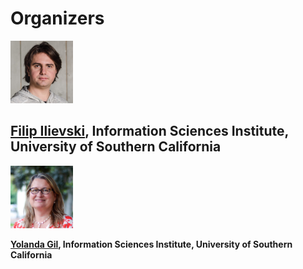 # Organizers

<img src="images/Ilievski.jpg" alt="Ilievski" width="100" />

[Filip Ilievski](https://usc-isi-i2.github.io/ilievski/), Information Sciences Institute, University of Southern California
---
<img src="images/Gil.jpg" alt="Gil" width="100" />

**[Yolanda Gil](https://viterbi.usc.edu/directory/faculty/Gil/Yolanda), Information Sciences Institute, University of Southern California**
